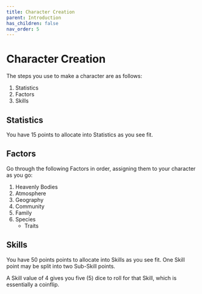 ```yaml
---
title: Character Creation
parent: Introduction
has_children: false
nav_order: 5
---
```


# Character Creation

The steps you use to make a character are as follows:

1. Statistics
2. Factors
3. Skills

## Statistics

You have 15 points to allocate into Statistics as you see fit.

## Factors

Go through the following Factors in order, assigning them to your character as you go:

1. Heavenly Bodies
2. Atmosphere
3. Geography
4. Community
5. Family
6. Species
   * Traits

## Skills

You have 50 points points to allocate into Skills as you see fit. One Skill point may be split into two Sub-Skill points.

A Skill value of 4 gives you five (5) dice to roll for that Skill, which is essentially a coinflip.
